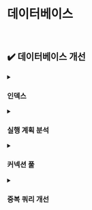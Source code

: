 # 데이터베이스

<br>

## ✔️ 데이터베이스 개선

<details>
    <summary><h3>인덱스</h3></summary>
    <p>
        인덱스 튜닝을 하는 이유는 <strong>애플리케이션에서 실행되는 쿼리 실행 속도를 향상</strong>하기 위함!<br>
        <br>
        <strong>쿼리 실행 속도가 느려지면 사용자 요청이 서버에 쌓이게 되어 처리 대기 시간이 증가</strong>한다.<br>
        그만큼 <strong>CPU와 메모리 오버헤드가 발생</strong>하고 이는 <strong>전체 서버의 성능 저하를 유발</strong>한다.<br>
        <br>
        오버헤드: 시스템이 어떤 작업을 처리할 때, 필수 작업 이외에 발생하는 추가적인 자원 소비<br>
    </p>
    <br><br>
    <ul>
        <li><strong>인덱스 생성</strong>
            <ul>
                <li>자주 검색되어야 하고 크기가 최소화되어야 하며, 카디널리티가 높아야 한다.</li>
                <li>분포도가 좋은(중복이 적은) 칼럼과 기본 키, 조인 조건 칼럼에 인덱스를 구성하는 것이 좋다.</li>
                <li>인덱스 역시 비용이므로 과도한 인덱스 생성이 꼭 좋은 것만은 아님을 인지해야 한다.</li>
            </ul>
            </li>
            <br><br>
            <li><strong>인덱스 생성이 필요한 칼럼의 조건</strong>
            <ul>
                <li>WHERE, JOIN, ORDER BY 등에 자주 사용되는 칼럼</li>
                <li>중복이 적고 고유값이 많은, 즉 카디널리티가 높은 칼럼</li>
                <li>데이터 타입 크기가 작을수록 유리 (디스크 I/O 효율 증가)</li>
                <li>기본 키나 외래 키 등 JOIN 조건에 자주 사용되는 칼럼</li>
                <li>단일 인덱스보다는 실제로 함께 사용되는 조건들을 고려한 복합 인덱스가 더 효과적</li>
            </ul>
            </li>
            <br><br>
            <li><strong>인덱스를 타지 않는 경우</strong>
                <ol>
                    <li>인덱스 칼럼에 함수나 연산이 적용된 경우
                        <pre><code>
            WHERE SUBSTRING(name, 1, 3) = 'Choi';
            WHERE column1 + 10 = 20;
            WHERE CONCAT(first_name, last_name) = 'JisooChoi';
                        </code></pre>
                    </li>
                <li>
                    부정형 비교(조건 거부) 사용 시
                    <pre><code>
            WHERE status != 'active';
            WHERE age > 30;
            WHERE id NOT IN (1, 2, 3);
                    </code></pre>
                </li>
                <li>
                    카디널리티가 낮거나 값 범위가 넓은 조건
                    <pre><code>
            WHERE gender = 'F';  -- 값이 2개뿐이면 인덱스 효율 낮음
                    </code></pre>
                </li>
                <li>
                LIKE 절에 와일드카드(%)가 앞에 있는 경우
                    <pre><code>
            WHERE name LIKE '%soo';  -- 인덱스 사용 불가
            WHERE name LIKE 'ji%';   -- 인덱스 사용 가능
                    </code></pre>
                </li>
                <li>
                    인덱스 칼럼에 형변환이 일어난 경우
                    <pre><code>
            WHERE user_id = '123';  -- user_id가 INT인데 문자열로 비교
                    </code></pre>
                </li>
            </ol>
        </li>
    </ul>
    <br><br>
    <p>
        <strong>- 인덱스 튜닝</strong>: 이미 잘 작성된 쿼리를 더 빠르게 실행시키기 위해 인덱스를 조정<br>
        <strong>- 쿼리 최적화</strong>: 쿼리 문장 자체를 바꾸거나, 필요하면 테이블 구조까지 변경하는 작업
    </p>
    <br>
    <p>
        DB 서버는 애플리케이션 서버보다 투입 비용이 훨씬 높기 때문에 확장이 쉽지 않다. 따라서 올바른 SQL 수행을 위한 튜닝이 반드시 선행되어야 한다.<br>
    </p>
    <br><br>
</details>

<details>
    <summary><h3>실행 계획 분석</h3></summary>
    <p>일반 SELECT 쿼리 앞에 <code>EXPLAIN</code>을 추가해주면 된다.</p>
    <ul>
        <h3>[주요 항목]</h3>
            <ul>
                <li>select_type: SELECT 문 유형 (SIMPLE, SUBQUERY, UNION 등)</li>
                <li>type: 테이블에서 데이터를 읽는 방식 (좋을수록 빠름)</li>
                <li>possible_keys: 옵티마이저가 사용할 수 있는 인덱스 후보 목록</li>
                <li>key: 실제로 사용된 인덱스</li>
                <li>key_len: 사용된 인덱스의 크기 (바이트)</li>
                <li>ref: 조인할 때 어떤 컬럼이나 상수를 기준으로 연결하는지</li>
                <li>rows: 이 쿼리에서 읽을 것으로 예상되는 행 수</li>
                <li>filtered: 조건에 의해 걸러질 것으로 예상되는 비율(%)</li>
                <li>extra: 실행 방식에 대한 추가 정보 (Using temporary, Using filesort 등)</li>
            </ul>
        <br><br>
        <li><strong>select_type: 쿼리 안에 서브쿼리, UNION 등이 어떻게 구성되어 있는지 보여줌</strong>
             <ul>
                <li>복잡한 쿼리 구조(서브쿼리, UNION 등)는 성능 저하의 원인이 될 수 있음</li>
                <li>특히 DEPENDENT SUBQUERY, DEPENDENT UNION 같은 항목이 보이면 성능 병목 가능성 있음</li>
            </ul>
        </li>
        <br>
        <li><strong>⭐️ type: 테이블에 어떻게 접근하는지, 실제로 데이터를 어떻게 읽고 있는지를 보여주는 항목</strong><br>
            <ul>
                <li>type이 좋을 수록 쿼리가 빠르고 효율적</li>
                <li>ALL이나 index는 풀 테이블 스캔에 가까워 성능 이슈 가능성이 높다.</li>
            </ul>
        </li>
        <br><br>
        <li><strong>UNION</strong><br>
            UNION은 여러 SELECT 결과를 하나로 합치는 기능.<br>
            결과에서 중복된 행은 제거된다. => 이 과정에서 정렬(SORT)과 비교 연산이 필요해 성능 부담이 크다.<br>
            <br>
            DEPENDENT UNION, UNION RESULT는 성능에 안 좋다.<br>
            <br><br>
            <strong>UNION 개선하기</strong>
            <ul>
                <li>1. UNION은 UNION ALL로 바꾸기<br>
                    UNION ALL은 중복 제거를 하지 않아, 정렬 비용이 없다.<br>단, 정말 중복 허용해도 되는지를 잘 확인해야 한다.
                </li>
                <li>2. 서브쿼리를 최적화해서 결과 집합 크기 줄이기<br>
                    ex) WHERE 조건을 더 정교하게 걸어서 불필요한 row를 줄이기
                </li>
                <li>3. UNION 대신 JOIN 사용을 고려하기<br>
                    - JOIN이 더 효율적일 수 있음<br>
                    - 두 SELECT가 같은 조건이나 키를 기준으로 묶을 수 있는 구조라면 JOIN이 더 나음
                </li>
            </ul>
        </li>
        <br>
        <li><strong>성능이 좋은 실행 계획 기준</strong>
            <ul>
                <li>select_type: SIMPLE, PRIMARY, DERIVED</li>
                <li>type: system, const, eq_ref</li>
                <li>extra: Using index</li>
                <br>
            </ul>
             나머지 값들은 성능 저하 가능성이 있으므로 튜닝 대상 후보로 보고 속도 측정을 해보아야 한다.
            <br><br>
        </li>
    </ul>
    <br>
    <p>
        DB 서버는 애플리케이션 서버보다 투입 비용이 훨씬 높기 때문에 확장이 쉽지 않다. 따라서 올바른 SQL 수행을 위한 튜닝이 반드시 선행되어야 한다.<br>
    </p>
    <p><strong>* 옵티마이저</strong>: 데이터베이스가 쿼리를 가장 빠르게 실행할 수 있도록 실행 계획을 자동으로 결정하는 엔진<br>
        <strong>* 풀텍스트 인덱스</strong>: 문자열을 대상으로 검색어 포함 여부, 유사도, 키워드 검색 등을 지원하는 특수 인덱스<br>
        <strong>* 인덱스 튜닝</strong>: 이미 잘 작성된 쿼리를 더 빠르게 실행시키기 위해 인덱스를 조정<br>
        <strong>* 쿼리 최적화</strong>: 쿼리 문장 자체를 바꾸거나, 필요하면 테이블 구조까지 변경하는 작업
    </p>
    <br><br>
</details>

<details>
    <summary><h3>커넥션 풀</h3></summary>
    <p>
        데이터베이스 커넥션 풀 사이즈는 <strong>애플리케이션의 성능, 데이터베이스의 자원, 그리고 실제 트래픽 패턴</strong>을 고려해서 설정 해야한다.<br>
        잘못 설정된 커넥션 수는 <strong>응답 지연, 리소스 낭비, 시스템 과부하</strong>로 이어질 수 있다.<br>
        <br>
        - 커넥션 풀(Connection Pool): DB 연결을 미리 만들어두고 재사용함으로써 성능을 높이는 방식<br>
        - 커넥션 풀 사이즈: <strong>동시에 몇 개의 DB 연결</strong>을 허용할 것인지 설정<br>
    </p>
    <br>
    <h3>커넥션 풀 사이즈 설정 기준</h3>
    <code>최대 커넥션 수 = 애플리케이션 서버 수 × 서버당 커넥션 수<br></code>
    <ul>
        <br>
        <li><strong>고려 요소</strong>
             <ul>
                <li>초당 요청 쿼리 수 (QPS: Queries Per Second)</li>
                <li>요청당 평균 쿼리 처리 시간</li>
                <li>최대 피크 시간대의 요청량</li>
                <li>DB 서버의 max_connections 값</li>
                <li>DB 서버의 CPU, 메모리 등 리소스 여유</li>
                <li>슬로우 쿼리 발생 여부</li>
            </ul>
        </li>
        <br>
        예: QPS가 100이고, 쿼리당 평균 처리 시간이 100ms라면,<br>
        동시에 활성화되는 커넥션은 약 10개 필요하다.<br>
        → 안전하게 2배인 20개 정도로 설정 후 테스트<br>
        <br>
    </ul>
    <h3>병목과 튜닝 전략</h3>
    <ul>
        <li><strong>성능 병목 원인</strong><br>
            <ul>
                <li>1. 커넥션 풀 부족 → 대기 시간 증가</li>
                <li>2. 슬로우 쿼리 → 커넥션 점유 시간 증가 →  풀 고갈</li>
            </ul>
        </li>
        <li><strong>해결 전략</strong><br>
            <ul>
                <li>쿼리 튜닝: 슬로우 쿼리 제거 → 커넥션 점유 시간 단축</li>
                <li>풀 사이즈 조정: 점진적으로 늘리며 모니터링</li>
                <li>성능 테스트 반복: 실제 트래픽 시뮬레이션 후 적정값 도출</li>
                <li>최대 허용 커넥션 수 고려: DB가 감당 가능한 범위 내에서 설정</li>
            </ul>
        </li>
        <br><br>
    </ul>
    <h3>실무 예시</h3>
    <ul>
        <li>WAS(Web Application Server) 서버 3대</li>
        <li>초당 150 쿼리 발생</li>
        <li>쿼리당 평균 처리 시간 50ms</li>
        <br>
        <code>1000ms / 50ms = 20</code><br>
        → 한 커넥션은 초당 최대 20개의 쿼리 처리 가능 (1초 = 1000ms)<br>
        <code>150 / 20 = 7.5</code><br>
        → 초당 150 쿼리 처리하려면 7.5개 커넥션이 필요함<br>
        <br>
        최소 8개의 커넥션이 있어야 함<br>
        여유 고려해 서버당 커넥션 풀 사이즈를 20 ~ 30개 설정<br>
        <br>
        <li>
            왜 20 ~ 30개로 설정할까?
            <ul>
                <strong>1. 트래픽은 늘 평균이 아니라 피크를 기준으로 튜닝해야 하기 때문</strong><br>
                → 순간 150개가 아니라 200개, 300개까지 치솟을 수도 있음<br><br>
                <strong>2. 슬로우 쿼리나 일시적인 병목 상황이 있을 수 있기 때문</strong><br>
                → 어떤 쿼리는 50ms보다 오래 걸릴 수 있음. 그동안 커넥션은 반납되지 않고 점유된 채 대기함<br><br>
                <strong>3. 비즈니스 로직 중간에 커넥션을 오래 점유하는 경우 대비</strong><br>
                → 트랜잭션 처리, 외부 API 연동 등<br><br>
                <strong>4. 3대 WAS로 분산되어 있기 때문에 개별 서버당 충분한 커넥션 확보 필요</strong><br>
                → 전체적으로는 20개면 충분할 수 있어도, 일부 WAS에 트래픽이 쏠리면 서버 1대당 커넥션 수가 부족할 수 있음<br><br>
                <strong>5. 풀은 부족하면 병목, 많아도 리소스 낭비는 거의 없음</strong><br>
                → 커넥션 풀을 20개로 설정했다고 해서 항상 20개가 활성화되는 것이 아님. 대부분 idle 상태에 있음<br>
                → 풀 사이즈 = 최대 허용치. 리소스 낭비 없음<br>
            </ul>
        </li>
    </ul>

</details>

<details>
    <summary><h3>중복 쿼리 개선</h3></summary>
    <p>
        <strong>DB 접근 횟수를 줄이고, 인덱스를 활용해 응답 시간을 개선</strong>하는 것이 애플리케이션 성능 최적화의 가장 효과적인 방법<br>
    </p>
    <br>
    <ul>
        <li><strong>1. DB 접근 최소화</strong><br>
            <ul>
                <li>쿼리 호출 횟수를 줄이는 것이 가장 우선</li>
                <li>자주 사용하는 데이터를 캐싱하거나, <strong>한 번에 묶어서 조회하는 방식 고려해보기</strong></li>
            </ul>
        </li>
        <br>
        <li><strong>2. 로직으로 처리 가능한 것은 로직에서 처리</strong><br>
            <ul>
                <li>쿼리로 모든 걸 처리하지 말고, <strong>DB에서 가져온 데이터를 애플리케이션 로직에서 가공</strong><br></li>
                <li>ex) 필터링, 정렬, 집계 등을 로직 레벨에서 처리</li>
            </ul>
        </li>
        <br>
        <li><strong>3. 복잡한 조인은 애플리케이션에서 코드로 분리</strong><br>
            <ul>
                <li>조인 depth가 깊고 쿼리가 복잡하면 성능 저하 가능</li>
                <li>해결 방법<br>
                - 주요 테이블에서 데이터를 먼저 조회<br>
                - 해당 결과의 키(id 등)를 기준으로 다른 테이블을 개별 조회<br>
                - <strong>애플리케이션 레벨에서 코드로 결과 조합</strong> => merge(여러 데이터 소스를 하나로 합치기), filter, join(공통 키로 데이터를 연결) 수행<br>
                </li>
            </ul>
        </li>
        <br>
        <li><strong>4. 3번은 MSA에서도 유용한 전략</strong><br>
            <ul>
                <li><strong>MSA 환경에서는 서비스마다 DB를 분리해두는 경우가 많아, 복잡한 조인을 SQL에서 직접 수행하기 어렵다.</strong><br>
                이럴 경우, 각 서비스에서 데이터를 API로 조회하고, <strong>애플리케이션 또는 API Gateway에서 데이터를 조합</strong>해 응답을 구성하는 방식이 자주 사용된다.
                </li>
                <br>
            </ul>
        </li>
        <br><br>
    </ul>

</details>
